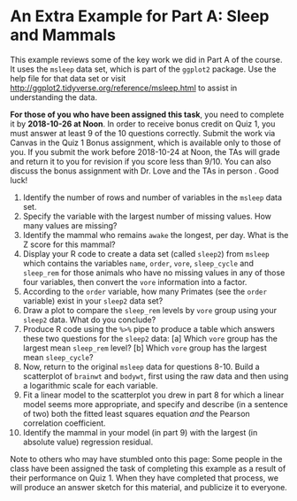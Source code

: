 # An Extra Example for Part A: Sleep and Mammals

This example reviews some of the key work we did in Part A of the course. It uses the `msleep` data set, which is part of the `ggplot2` package. Use the help file for that data set or visit http://ggplot2.tidyverse.org/reference/msleep.html to assist in understanding the data.

**For those of you who have been assigned this task**, you need to complete it by **2018-10-26 at Noon**. In order to receive bonus credit on Quiz 1, you must answer at least 9 of the 10 questions correctly. Submit the work via Canvas in the Quiz 1 Bonus assignment, which is available only to those of you. If you submit the work before 2018-10-24 at Noon, the TAs will grade and return it to you for revision if you score less than 9/10. You can also discuss the bonus assignment with Dr. Love and the TAs in person . Good luck!

1. Identify the number of rows and number of variables in the `msleep` data set.
2. Specify the variable with the largest number of missing values. How many values are missing?
3. Identify the mammal who remains `awake` the longest, per day. What is the Z score for this mammal?
4. Display your R code to create a data set (called `sleep2`) from `msleep` which contains the variables `name`, `order`, `vore`, `sleep_cycle` and `sleep_rem` for those animals who have no missing values in any of those four variables, then convert the `vore` information into a factor. 
5. According to the `order` variable, how many Primates (see the `order` variable) exist in your `sleep2` data set?
6. Draw a plot to compare the `sleep_rem` levels by `vore` group using your `sleep2` data. What do you conclude?
7. Produce R code using the `%>%` pipe to produce a table which answers these two questions for the `sleep2` data: [a] Which `vore` group has the largest mean `sleep_rem` level? [b] Which `vore` group has the largest mean `sleep_cycle`? 
8. Now, return to the original `msleep` data for questions 8-10. Build a scatterplot of `brainwt` and `bodywt`, first using the raw data and then using a logarithmic scale for each variable. 
9. Fit a linear model to the scatterplot you drew in part 8 for which a linear model seems more appropriate, and specify and describe (in a sentence of two) both the fitted least squares equation *and* the Pearson correlation coefficient.
10. Identify the mammal in your model (in part 9) with the largest (in absolute value) regression residual. 

Note to others who may have stumbled onto this page: Some people in the class have been assigned the task of completing this example as a result of their performance on Quiz 1. When they have completed that process, we will produce an answer sketch for this material, and publicize it to everyone.
